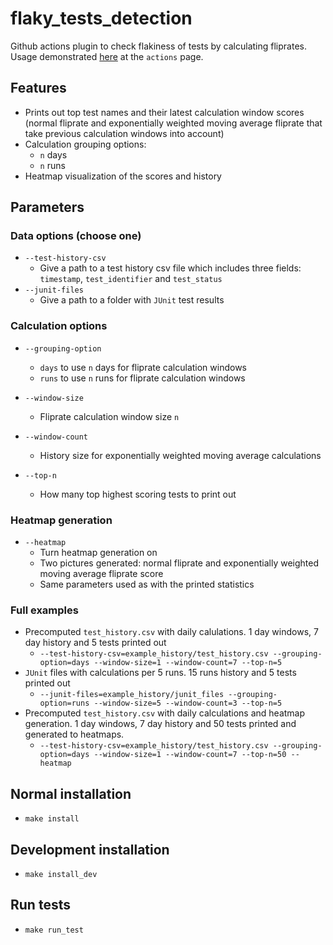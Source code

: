# flaky_tests_detection

Github actions plugin to check flakiness of tests by calculating fliprates. Usage demonstrated [here](https://github.com/guotin/flaky-test-ci) at the `actions` page.

## Features

* Prints out top test names and their latest calculation window scores (normal fliprate and exponentially weighted moving average fliprate that take previous calculation windows into account)
* Calculation grouping options:
  * `n` days
  * `n` runs
* Heatmap visualization of the scores and history 
  
## Parameters

### Data options (choose one)

* `--test-history-csv`
  * Give a path to a test history csv file which includes three fields: `timestamp`, `test_identifier` and `test_status`
* `--junit-files`
  * Give a path to a folder with `JUnit` test results
  
### Calculation options

* `--grouping-option`
  * `days` to use `n` days for fliprate calculation windows
  * `runs` to use `n` runs for fliprate calculation windows
  
* `--window-size`
  * Fliprate calculation window size `n`
  
* `--window-count`
  * History size for exponentially weighted moving average calculations 
  
* `--top-n`
  * How many top highest scoring tests to print out
### Heatmap generation
* `--heatmap`
  * Turn heatmap generation on
  * Two pictures generated: normal fliprate and exponentially weighted moving average fliprate score
  * Same parameters used as with the printed statistics
  
### Full examples

* Precomputed `test_history.csv` with daily calulations. 1 day windows, 7 day history and 5 tests printed out
  * `--test-history-csv=example_history/test_history.csv --grouping-option=days --window-size=1 --window-count=7 --top-n=5`
* `JUnit` files with calculations per 5 runs. 15 runs history and 5 tests printed out
  * `--junit-files=example_history/junit_files --grouping-option=runs --window-size=5 --window-count=3 --top-n=5`
* Precomputed `test_history.csv` with daily calculations and heatmap generation. 1 day windows, 7 day history and 50 tests printed and generated to heatmaps.
  * `--test-history-csv=example_history/test_history.csv --grouping-option=days --window-size=1 --window-count=7 --top-n=50 --heatmap` 

## Normal installation

* `make install`

## Development installation

* `make install_dev`

## Run tests

* `make run_test`
